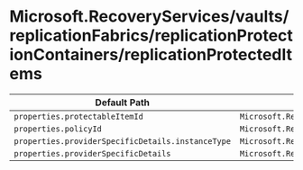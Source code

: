 # Microsoft.RecoveryServices/vaults/replicationFabrics/replicationProtectionContainers/replicationProtectedItems

| Default Path | Alias |
|---|---|
| `properties.protectableItemId` | `Microsoft.RecoveryServices/vaults/replicationFabrics/replicationProtectionContainers/replicationProtectedItems/protectableItemId` |
| `properties.policyId` | `Microsoft.RecoveryServices/vaults/replicationFabrics/replicationProtectionContainers/replicationProtectedItems/policyId` |
| `properties.providerSpecificDetails.instanceType` | `Microsoft.RecoveryServices/vaults/replicationFabrics/replicationProtectionContainers/replicationProtectedItems/providerSpecificDetails.instanceType` |
| `properties.providerSpecificDetails` | `Microsoft.RecoveryServices/vaults/replicationFabrics/replicationProtectionContainers/replicationProtectedItems/providerSpecificDetails` |

